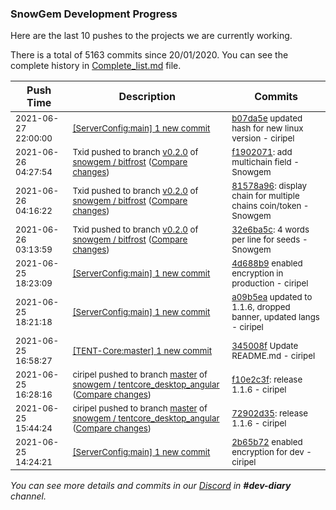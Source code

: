 
### SnowGem Development Progress

Here are the last 10 pushes to the projects we are currently working.

There is a total of 5163 commits since 20/01/2020. You can see the complete history in
 [Complete_list.md](Complete_list.md) file.

| Push Time | Description | Commits |
| --- | --- | --- |
| <sub>2021-06-27 22:00:00</sub> | <sub>[[ServerConfig:main] 1 new commit](https://github.com/TENTOfficial/ServerConfig/commit/b07da5ee1129ce7162241277e9c915e7dd23e298)</sub> | <sub>[b07da5e](https://github.com/TENTOfficial/ServerConfig/commit/b07da5ee1129ce7162241277e9c915e7dd23e298) updated hash for new linux version - ciripel</sub> |
| <sub>2021-06-26 04:27:54</sub> | <sub>Txid pushed to branch [v0\.2\.0](https://gitlab.com/snowgem/bitfrost/commits/v0.2.0) of [snowgem / bitfrost](https://gitlab.com/snowgem/bitfrost) ([Compare changes](https://gitlab.com/snowgem/bitfrost/compare/81578a9690318ddf4e106c4a68ace8db8bc78497...f19020717f7787d378454e27a5834de9de2893b5))</sub> | <sub>[f1902071](https://gitlab.com/snowgem/bitfrost/-/commit/f19020717f7787d378454e27a5834de9de2893b5): add multichain field - Snowgem</sub> |
| <sub>2021-06-26 04:16:22</sub> | <sub>Txid pushed to branch [v0\.2\.0](https://gitlab.com/snowgem/bitfrost/commits/v0.2.0) of [snowgem / bitfrost](https://gitlab.com/snowgem/bitfrost) ([Compare changes](https://gitlab.com/snowgem/bitfrost/compare/32e6ba5c1b360e5d482af394de71b7141c3a6da3...81578a9690318ddf4e106c4a68ace8db8bc78497))</sub> | <sub>[81578a96](https://gitlab.com/snowgem/bitfrost/-/commit/81578a9690318ddf4e106c4a68ace8db8bc78497): display chain for multiple chains coin/token - Snowgem</sub> |
| <sub>2021-06-26 03:13:59</sub> | <sub>Txid pushed to branch [v0\.2\.0](https://gitlab.com/snowgem/bitfrost/commits/v0.2.0) of [snowgem / bitfrost](https://gitlab.com/snowgem/bitfrost) ([Compare changes](https://gitlab.com/snowgem/bitfrost/compare/4b96ff8b89591572c04b923f420d2526784a6e80...32e6ba5c1b360e5d482af394de71b7141c3a6da3))</sub> | <sub>[32e6ba5c](https://gitlab.com/snowgem/bitfrost/-/commit/32e6ba5c1b360e5d482af394de71b7141c3a6da3): 4 words per line for seeds - Snowgem</sub> |
| <sub>2021-06-25 18:23:09</sub> | <sub>[[ServerConfig:main] 1 new commit](https://github.com/TENTOfficial/ServerConfig/commit/4d688b9d07c1ddb7f75aa3d33d87e902a138d0b9)</sub> | <sub>[4d688b9](https://github.com/TENTOfficial/ServerConfig/commit/4d688b9d07c1ddb7f75aa3d33d87e902a138d0b9) enabled encryption in production - ciripel</sub> |
| <sub>2021-06-25 18:21:18</sub> | <sub>[[ServerConfig:main] 1 new commit](https://github.com/TENTOfficial/ServerConfig/commit/a09b5eab25dbfb6c871c38ce16034e0d222c4bea)</sub> | <sub>[a09b5ea](https://github.com/TENTOfficial/ServerConfig/commit/a09b5eab25dbfb6c871c38ce16034e0d222c4bea) updated to 1.1.6, dropped banner, updated langs - ciripel</sub> |
| <sub>2021-06-25 16:58:27</sub> | <sub>[[TENT-Core:master] 1 new commit](https://github.com/TENTOfficial/TENT-Core/commit/345008fb553b7ba002bb663a3a886e1d0d51fb6f)</sub> | <sub>[345008f](https://github.com/TENTOfficial/TENT-Core/commit/345008fb553b7ba002bb663a3a886e1d0d51fb6f) Update README.md - ciripel</sub> |
| <sub>2021-06-25 16:28:16</sub> | <sub>ciripel pushed to branch [master](https://gitlab.com/snowgem/tentcore_desktop_angular/commits/master) of [snowgem / tentcore\_desktop\_angular](https://gitlab.com/snowgem/tentcore_desktop_angular) ([Compare changes](https://gitlab.com/snowgem/tentcore_desktop_angular/compare/7ad552e0aebb59afebf5fa49fbfad9f8c54f9dc0...f10e2c3f2614d4ca4f28fe683e8ac08967888c29))</sub> | <sub>[f10e2c3f](https://gitlab.com/snowgem/tentcore_desktop_angular/-/commit/f10e2c3f2614d4ca4f28fe683e8ac08967888c29): release 1.1.6 - ciripel</sub> |
| <sub>2021-06-25 15:44:24</sub> | <sub>ciripel pushed to branch [master](https://gitlab.com/snowgem/tentcore_desktop_angular/commits/master) of [snowgem / tentcore\_desktop\_angular](https://gitlab.com/snowgem/tentcore_desktop_angular) ([Compare changes](https://gitlab.com/snowgem/tentcore_desktop_angular/compare/7ad552e0aebb59afebf5fa49fbfad9f8c54f9dc0...72902d35d07d87cbdf7ad4f11c3bb4081df30a96))</sub> | <sub>[72902d35](https://gitlab.com/snowgem/tentcore_desktop_angular/-/commit/72902d35d07d87cbdf7ad4f11c3bb4081df30a96): release 1.1.6 - ciripel</sub> |
| <sub>2021-06-25 14:24:21</sub> | <sub>[[ServerConfig:main] 1 new commit](https://github.com/TENTOfficial/ServerConfig/commit/2b65b72b59d1b0c31057a52684ee1bf47066ac82)</sub> | <sub>[2b65b72](https://github.com/TENTOfficial/ServerConfig/commit/2b65b72b59d1b0c31057a52684ee1bf47066ac82) enabled encryption for dev - ciripel</sub> |

_You can see more details and commits in our [Discord](https://discord.gg/zumGnbg) in **#dev-diary** channel._
